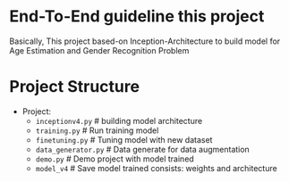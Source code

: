 # End-To-End guideline this project
Basically, This project based-on Inception-Architecture to build model for Age Estimation and Gender Recognition Problem
# Project Structure
- Project: 
	- ```inceptionv4.py```        # building model architecture
	- ```training.py```		# Run training model
	- ```finetuning.py```		# Tuning model with new dataset
	- ```data_generator.py```	# Data generate for data augmentation
	- ```demo.py```		# Demo project with model trained
	- ```model_v4```		# Save model trained consists: weights and architecture
	
